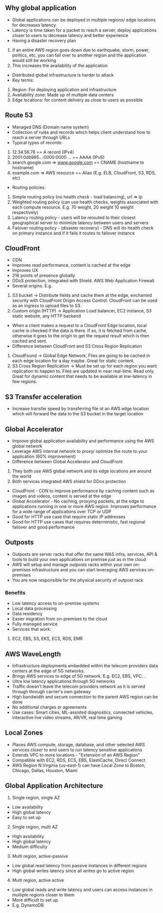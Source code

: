## Why global application 
* Global applications can be deployed in multiple regions/ edge locations for decreases latency.
* Latency is time taken for a packet to reach a server, deploy applications closer to users to decrease latency and better experience
* Having a disaster recovery plan
1. if an entire AWS region goes down due to earthquake, storm, power, politics, etc, you can fail over to another region and the application would still be working 
2. This increases the availability of the application
* Distributed global infrastructure is harder to attack
* Key terms: 
1. Region: For deploying application and infrastructure
2. Availability zone: Made up of multiple data centers
3. Edge locations: for content delivery as close to users as possible

## Route 53 
* Managed DNS (Domain name system)
* Collection of rules and records which helps client understand how to reach a server through URLs
* Typical types of records:
1. 12.34.56.78 == A record (IPv4)
2. 2001:0db985...:0000:0000 ...  == AAAA (IPv6)
3. search.google.com => www.google.com == CNAME (hostname to hostname)
4. example.com => AWS resource == Alias (E.g. ELB, CloudFront, S3, RDS, etc)
* Routing policies: 
1. Simple routing policy (no health check - load balancing), url => ip
2. Weighted routing policy (can use health checks, weights associated with each compute resource. E.g. 70 weight, 20 weight 10 weight respectively)
3. Latency routing policy - users will be rerouted to their closest geographical server to minimize latency between users and servers
4. Failover routing policy - (disaster recovery) - DNS will do health check on primary instance and if it fails it routes to failover instance

## CloudFront
* CDN 
* Improves read performance, content is cached at the edge 
* Improves UX
* 216 points of presence globally
* DDoS protection, integrated with Shield. AWS Web Application Firewall
* Several origins. E.g. 
1. S3 bucket -> Distribute fields and cache them at the edge, enchanted security with CloudFront Origin Access Control. CloudFront can be used as an ingress to upload files to S3.
2. Custom origin (HTTP) -> Application Load balancer, EC2 instance, S3 static website, any HTTP backend
* When a client makes a request to a CloudFront Edge location, local cache is checked if the data is there. If so, it is fetched from cache, otherwise it goes to the origin to get the request result which is then cached and sent.
* Difference between CloudFront and S3 Cross Region Replication 
1. CloudFound -> Global Edge Network, Files are going to be cached in each edge location for a day maybe. Great for static content. 
2. S3 Cross Region Replication -> Must be set up for each region you want replication to happen to. Files are updated in near real-time. Read only. Great for dynamic content that needs to be available at low-latency in few regions.

## S3 Transfer acceleration
* Increase transfer speed by transferring file ot an AWS edge location which will forward the data to the S3 bucket in the target location

## Global Accelerator 
* Improve global application availability and performance using the AWS global network
* Leverage AWS internal network to proxy/ optimize the route to your application (60% improvement)
* Difference between Global Accelerator and CloudFront 
1. They both use AWS global network and its edge locations are around the world 
2. Both services integrated AWS shield for DDos protection 
* CloudFront - CDN to improve performance by caching content such as images and videos, content is served at the edge
* Global Accelerator - No caching, proxying packets, at the edge to applications running in one or more AWS region. Improves performance for a wide range of applications over TCP or UDP
* Good for HTTP use case that require static IP addresses
* Good for HTTP use cases that requires deterministic, fast regional failover and good performance 

## Outposts
* Outposts are server racks that offer the same WAS infra, services, API & tools to build your own applications on premise just as in the cloud
* AWS will setup and manage outposts racks within your own on-premises infrastructure and you can start leveraging AWS services on-premises
* You are now responsible for the physical security of outpost rack

### Benefits 
* Low latency access to on-premise systems
* Local data processing
* Data residency 
* Easier migration from on-premises to the cloud
* Fully managed service
* Services that work: 
1. EC2, EBS, S3, EKS, ECS, RDS, EMR

## AWS WaveLength
* Infrastructure deployments embedded within the telecom providers data centers at the edge of 5G networks.
* Brings AWS services to edge of 5G network. E.g. EC2, EBS, VPC...
* Ultra low latency applications through 5G networks
* Traffic doesn't leave the telecom providers network as it is served through through carrier's own gateway
* High bandwidth and secure connection to the parent AWS region can be done
* No additional charges or agreements
* Use cases: Smart cities, ML-assisted diagnostics, connected vehicles, interactive live video streams, AR/VR, real time gaming

## Local Zones
* Places AWS compute, storage, database, and other selected AWS services closer to end users to run latency sensitive applications
* Extends VPC to more locations - "Extension of an AWS Region"
* Compatible with EC2, RDS, ECS, EBS, ElastiCache, Direct Connect
* AWS Region N.Virginia (us-east-1) can have Local Zone to Boston, Chicago, Dallas, Houston, Miami

## Global Application Architecture 
1. Single region, single AZ
* Low availability
* High global latency
* Easy to set up
2. Single region, multi AZ
* High availability
* High global latency
* Medium difficulty
3. Multi region, active-passive
* Low global read latency from passive instances in different regions
* High global writes latency since all writes go to active region
4. Multi region, active active 
* Low global reads and write latency and users can access instances in multiple regions closer to them
* More difficult to set up
* E.g. DynamoDB